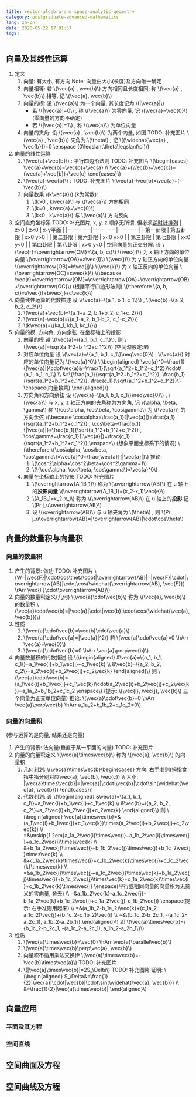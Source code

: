 ```yaml
---
title: vector-algebra-and-space-analytic-geometry
category: postgraduate-advanced-mathematics
lang: zh-cn
date: 2020-05-22 17:01:57
tags:
---
```


## 向量及其线性运算

1. 定义
   1. 向量: 有大小, 有方向
      Note: 向量由大小(长度)及方向唯一确定
   2. 向量相等: 若 \\(\vec{a} , \vec{b}\\) 方向相同且长度相同, 称 \\(\vec{a} , \vec{b}\\) 相等, 记 \\(\vec{a}, \vec{b}\\)
   3. 向量的模:
      设 \\(\vec{a}\\) 为一个向量, 其长度记为 \\(|\vec{a}|\\)
      * 若 \\(|\vec{a}|=0\\) , 称 \\(\vec{a}\\) 为零向量, 记 \\(\vec{a}=\vec{0}\\) (零向量的方向不确定)
      * 若 \\(|\vec{a}|=1\\) , 称 \\(\vec{a}\\) 为单位向量
   4. 向量的夹角:
      设 \\(\vec{a} , \vec{b}\\) 为两个向量, 如图 TODO: 补充图片
      \\(\vec{a} , \vec{b}\\) 夹角为 \\(\theta\\) , 记 \\((\widehat{\vec{a} , \vec{b}})=0 \enspace (0\leqslant\theta\leqslant\pi)\\)
2. 向量的线性运算
   1. \\(\vec{a}+\vec{b}\\) :
      平行四边形法则 TODO: 补充图片
      \\(\begin{cases} \vec{a}+\vec{b}=\vec{b}+\vec{a} \\\ \vec{a}+(\vec{b}+\vec{c})=(\vec{a}+\vec{b})+\vec{c} \end{cases}\\)
   2. \\(\vec{a}-\vec{b}\\) : TODO: 补充图片
      \\(\vec{a}-\vec{b}=\vec{a}+(-\vec{b})\\)
   3. 向量数乘 \\(k\vec{a}\\) (k为常数):
      1. \\(k>0 , k\vec{a}\\) 与 \\(\vec{a}\\) 方向相同
      2. \\(k=0 , k\vec{a}=\vec{0}\\)
      3. \\(k<0 , k\vec{a}\\) 与 \\(\vec{a}\\) 方向反向
3. 空间直角坐标系
   TODO: 补充图片, x, y, z 顺序无所谓, 但必须<u>逆时针排列</u>
   | z>0      | z<0      | x-y平面 |
   |----------|----------|---------|
   | 第一卦限 | 第五卦限 | x>0 y>0 |
   | 第二卦限 | 第六卦限 | x<0 y>0 |
   | 第三卦限 | 第七卦限 | x<0 y<0 |
   | 第四卦限 | 第八卦限 | x>0 y<0 |
   空间向量的正交分解:
   设 \\(\vec{r}=\overrightarrow{OM}=\\{a, b, c\\}\\)
   \\(\vec{i}\\) 为 x 轴正方向的单位向量 \\(\overrightarrow{OA}=a\vec{i}\\)
   \\(\vec{j}\\) 为 y 轴正方向的单位向量 \\(\overrightarrow{OB}=b\vec{j}\\)
   \\(\vec{k}\\) 为 x 轴正反向的单位向量 \\(\overrightarrow{OC}=c\vec{k}\\)
   \\(\because \vec{r}=\overrightarrow{OM}=\overrightarrow{OA}+\overrightarrow{OB}+\overrightarrow{OC}\\) (根据平行四边形法则)
   \\(\therefore \\{a, b, c\\}=a\vec{i}+b\vec{j}+c\vec{k}\\)
4. 向量线性运算的代数描述
   设 \\(\vec{a}=\\{a_1, b_1, c_1\\}\\) , \\(\vec{b}=\\{a_2, b_2, c_2\\}\\)
   1. \\(\vec{a}+\vec{b}=\\{a_1+a_2, b_1+b_2, c_1+c_2\\}\\)
   2. \\(\vec{a}-\vec{b}=\\{a_1-a_2, b_1-b_2, c_1-c_2\\}\\)
   3. \\(k\vec{a}=\\{ka_1, kb_1, kc_1\\}\\)
5. 向量的模, 方向角, 方向余弦. 在坐标轴上的投影
   1. 向量的模
      设 \\(\vec{a}=\\{a_1, b_1, c_1\\}\\), 则 \\(|\vec{a}|=\sqrt{a_1^2+b_1^2+c_1^2}\\) (空间勾股定理)
   2. 对应单位向量
      设 \\(\vec{a}=\\{a_1, b_1, c_1\\}\neq\vec{0}\\) , \\(\vec{a}\\) 对应的单位向量记为 \\(\vec{a}^0\\) <!-- 还没找到更好的表示对应单位向量的方法 -->
      \\(\begin{aligned} \vec{a}^0=\frac{1}{|\vec{a}|}\cdot\vec{a}&=\frac{1}{\sqrt{a_1^2+b_1^2+c_1^2}}\cdot\\{a_1, b_1, c_1\\} \\\ &=\\{\frac{a_1}{\sqrt{a_1^2+b_1^2+c_1^2}}, \frac{b_1}{\sqrt{a_1^2+b_1^2+c_1^2}}, \frac{c_1}{\sqrt{a_1^2+b_1^2+c_1^2}}\\} \enspace(向量数乘) \end{aligned}\\)
   3. 方向角和方向余弦
      设 \\(\vec{a}=\\{a_1, b_1, c_1\\}\neq\vec{0}\\) , \\(\vec{a}\\) 与 x, y, z 轴正方向的夹角称为方向角, 记 \\(\alpha, \beta, \gamma\\)
      称 \\(\cos\alpha, \cos\beta, \cos\gamma\\) 为 \\(\vec{a}\\) 的方向余弦
      \\(\because \cos\alpha=\frac{a_1}{|\vec{a}|}=\frac{a_1}{\sqrt{a_1^2+b_1^2+c_1^2}} , \cos\beta=\frac{b_1}{|\vec{a}|}=\frac{b_1}{\sqrt{a_1^2+b_1^2+c_1^2}} , \cos\gamma=\frac{c_1}{|\vec{a}|}=\frac{c_1}{\sqrt{a_1^2+b_1^2+c_1^2}} \enspace\\) (想象平面坐标系下的情况)
      \\(\therefore \\{\cos\alpha, \cos\beta, \cos\gamma\\}=\vec{a}^0=\frac{\vec{a}}{|\vec{a}|}\\)
      推论:
      1. \\(\cos^2\alpha+\cos^2\beta+\cos^2\gamma=1\\)
      2. \\(\\{\cos\alpha, \cos\beta, \cos\gamma\\}=\vec{a}^0\\)
   4. 向量在坐标轴上的投影 TODO: 补充图片
      1. \\(\overrightarrow{A_1B_1}\\) 称为 \\(\overrightarrow{AB}\\) 在 u 轴上的**投影向量**
         \\(\overrightarrow{A_1B_1}=(x_2-x_1)\vec{e}\\)
      2. \\(A_1B_1=x_2-x_1\\) 称为 \\(\overrightarrow{AB}\\) 在 u 轴上的**投影**
         记 \\(Pr j_u\overrightarrow{AB}\\)
      3. 设 \\(\overrightarrow{AB}\\) 与 u 轴夹角为 \\(\theta\\) , 则
         \\(Pr j_u\overrightarrow{AB}=|\overrightarrow{AB}|\cdot\cos\theta\\)

## 向量的数量积与向量积

### 向量的数量积

1. 产生的背景: 做功 TODO: 补充图片
   \\(W=|\vec{F}|\cdot\cos\theta\cdot|\overrightarrow{AB}|=|\vec{F}|\cdot|\overrightarrow{AB}|\cdot\cos(\widehat{\overrightarrow{AB}, \vec{F}}) \rArr \vec{F}\cdot\overrightarrow{AB}\\)
2. 向量的数量积定义(几何)
   \\(\vec{a}\cdot\vec{b}\\) 称为 \\(\vec{a}, \vec{b}\\) 的数量积
   \\(\vec{a}\cdot\vec{b}=|\vec{a}|\cdot|\vec{b}|\cdot\cos(\widehat{\vec{a}, \vec{b}})\\)
3. 性质
   1. \\(\vec{a}\cdot\vec{b}=\vec{b}\cdot\vec{a}\\)
   2. \\(\vec{a}\cdot\vec{a}=|\vec{a}|^2\\)
      若 \\(\vec{a}\cdot\vec{a}=0 \hArr \vec{a}=\vec{0}\\)
   3. \\(\vec{a}\cdot\vec{b}=0 \hArr \vec{a}\perp\vec{b}\\)
4. 向量数量积的代数描述
   设 \\(\begin{aligned} &\vec{a}=\\{a_1, b_1, c_1\\}=a_1\vec{i}+b_1\vec{j}+c_1\vec{k} \\\ &\vec{b}=\\{a_2, b_2, c_2\\}=a_2\vec{i}+b_2\vec{j}+c_2\vec{k} \end{aligned}\\)
   则
   \\(\vec{a}\cdot\vec{b}=(a_1\vec{i}+b_1\vec{j}+c_1\vec{k})\cdot(a_2\vec{i}+b_2\vec{j}+c_2\vec{k})=a_1a_2+b_1b_2+c_1c_2 \enspace\\) (提示: \\(\vec{i}, \vec{j}, \vec{k}\\) 三个向量为正交单位向量)
   推论: \\(\vec{a}\cdot\vec{b}=0 \hArr \vec{a}\perp\vec{b} \hArr a_1a_2+b_1b_2+c_1c_2=0\\)

### 向量的向量积

(参与运算的是向量, 结果还是向量)

1. 产生的背景: 法向量(垂直于某一平面的向量) TODO: 补充图片
2. 向量的向量积定义
   \\(\vec{a}\times\vec{b}\\) 称为 \\(\vec{a}, \vec{b}\\) 的向量积
   1. 几何刻划:
      \\(\vec{a}\times\vec{b}\begin{cases} 方向: 右手准则(拇指食指中指分别对应\vec{a}, \vec{b}, \vec{c}) \\\ 大小: |\vec{a}\times\vec{b}|=|\vec{a}|\cdot|\vec{b}|\cdot\sin(\widehat{\vec{a}, \vec{b}}) \end{cases}\\)
   2. 代数刻划:
      设 \\(\begin{aligned} &\vec{a}=\\{a_1, b_1, c_1\\}=a_1\vec{i}+b_1\vec{j}+c_1\vec{k} \\\ &\vec{b}=\\{a_2, b_2, c_2\\}=a_2\vec{i}+b_2\vec{j}+c_2\vec{k} \end{aligned}\\)
      则
      \\(\begin{aligned} \vec{a}\times\vec{b}=&(a_1\vec{i}+b_1\vec{j}+c_1\vec{k})\times(a_2\vec{i}+b_2\vec{j}+c_2\vec{k}) \\\ =&\mskip{1.2em}a_1a_2\vec{i}\times\vec{i}+a_1b_2\vec{i}\times\vec{j}+a_1c_2\vec{i}\times\vec{k} \\\ &+b_1a_2\vec{j}\times\vec{i}+b_1b_2\vec{j}\times\vec{j}+b_1c_2\vec{j}\times\vec{k} \\\ &+c_1a_2\vec{k}\times\vec{i}+c_1b_2\vec{k}\times\vec{j}+c_1c_2\vec{k}\times\vec{k} \\\ =&a_1b_2\vec{i}\times\vec{j}+a_1c_2\vec{i}\times\vec{k}+b_1a_2\vec{j}\times\vec{i}+b_1c_2\vec{j}\times\vec{k}+c_1a_2\vec{k}\times\vec{i}+c_1b_2\vec{k}\times\vec{j} \enspace(平行或相同向量的向量积为无意义的零向量, 舍去) \\\ =&a_1b_2\vec{k}-a_1c_2\vec{j}-b_1a_2\vec{k}+b_1c_2\vec{i}+c_1a_2\vec{j}-c_1b_2\vec{i} \enspace(提示: 右手准则用起来) \\\ =&(a_1b_2-b_1a_2)\vec{k}+(c_1a_2-a_1c_2)\vec{j}+(b_1c_2-c_1b_2)\vec{i} \\\ =&\\{b_1c_2-b_2c_1, -(a_1c_2-a_2c_1), a_1b_2-a_2b_1\\} \end{aligned}\\)
      即 \\(\vec{a}\times\vec{b}=\\{b_1c_2-b_2c_1, -(a_1c_2-a_2c_1), a_1b_2-a_2b_1\\}\\)
3. 性质
   1. \\(\vec{a}\times\vec{b}=\vec{0} \hArr \vec{a}\parallel\vec{b}\\)
   2. \\(\vec{a}\times\vec{b}\perp\vec{a}, \vec{b}\\)
   3. 向量积不适用乘法交换律 \\(\vec{a}\times\vec{b}=-\vec{b}\times\vec{a}\\) TODO: 补充图片
   4. \\(|\vec{a}\times\vec{b}|=2S_\Delta\\) TODO: 补充图片
      证明:
      \\(\begin{aligned} S_\Delta&=\frac{1}{2}|\vec{a}|\cdot|\vec{b}|\cdot\sin(\widehat{\vec{a}, \vec{b}}) \\\ &=\frac{1}{2}|\vec{a}\times\vec{b}| \end{aligned}\\)

## 向量应用

### 平面及其方程

### 空间直线

## 空间曲面及方程

## 空间曲线及方程

